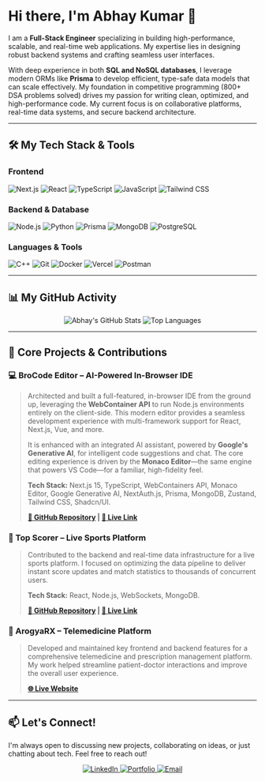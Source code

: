 

# Hi there, I'm Abhay Kumar 👋

I am a **Full-Stack Engineer** specializing in building high-performance, scalable, and real-time web applications. My expertise lies in designing robust backend systems and crafting seamless user interfaces.

With deep experience in both **SQL and NoSQL databases**, I leverage modern ORMs like **Prisma** to develop efficient, type-safe data models that can scale effectively. My foundation in competitive programming (800+ DSA problems solved) drives my passion for writing clean, optimized, and high-performance code. My current focus is on collaborative platforms, real-time data systems, and secure backend architecture.

---

## 🛠️ My Tech Stack & Tools

### Frontend
<p>
  <img src="https://img.shields.io/badge/Next.js-000000?style=for-the-badge&logo=nextdotjs&logoColor=white" alt="Next.js"/>
  <img src="https://img.shields.io/badge/React-20232A?style=for-the-badge&logo=react&logoColor=61DAFB" alt="React"/>
  <img src="https://img.shields.io/badge/TypeScript-3178C6?style=for-the-badge&logo=typescript&logoColor=white" alt="TypeScript"/>
  <img src="https://img.shields.io/badge/JavaScript-F7DF1E?style=for-the-badge&logo=javascript&logoColor=black" alt="JavaScript"/>
  <img src="https://img.shields.io/badge/Tailwind_CSS-38B2AC?style=for-the-badge&logo=tailwind-css&logoColor=white" alt="Tailwind CSS"/>
</p>

### Backend & Database
<p>
  <img src="https://img.shields.io/badge/Node.js-339933?style=for-the-badge&logo=nodedotjs&logoColor=white" alt="Node.js"/>
  <img src="https://img.shields.io/badge/Python-3776AB?style=for-the-badge&logo=python&logoColor=white" alt="Python"/>
  <img src="https://img.shields.io/badge/Prisma-2D3748?style=for-the-badge&logo=prisma&logoColor=white" alt="Prisma"/>
  <img src="https://img.shields.io/badge/MongoDB-47A248?style=for-the-badge&logo=mongodb&logoColor=white" alt="MongoDB"/>
  <img src="https://img.shields.io/badge/PostgreSQL-4169E1?style=for-the-badge&logo=postgresql&logoColor=white" alt="PostgreSQL"/>
</p>

### Languages & Tools
<p>
  <img src="https://img.shields.io/badge/C++-00599C?style=for-the-badge&logo=c%2B%2B&logoColor=white" alt="C++"/>
  <img src="https://img.shields.io/badge/Git-F05032?style=for-the-badge&logo=git&logoColor=white" alt="Git"/>
  <img src="https://img.shields.io/badge/Docker-2496ED?style=for-the-badge&logo=docker&logoColor=white" alt="Docker"/>
  <img src="https://img.shields.io/badge/Vercel-000000?style=for-the-badge&logo=vercel&logoColor=white" alt="Vercel"/>
  <img src="https://img.shields.io/badge/Postman-FF6C37?style=for-the-badge&logo=postman&logoColor=white" alt="Postman"/>
</p>

---

## 📊 My GitHub Activity

<p align="center">
  <img src="https://github-readme-stats.vercel.app/api?username=Abhay2004Kumar&show_icons=true&theme=vision-friendly-dark&hide_border=true&count_private=true" alt="Abhay's GitHub Stats" />
  <img src="https://github-readme-stats.vercel.app/api/top-langs/?username=Abhay2004Kumar&layout=compact&theme=vision-friendly-dark&hide_border=true" alt="Top Languages" />
</p>

---

## 🚀 Core Projects & Contributions

### 💻 BroCode Editor – AI-Powered In-Browser IDE
> Architected and built a full-featured, in-browser IDE from the ground up, leveraging the **WebContainer API** to run Node.js environments entirely on the client-side. This modern editor provides a seamless development experience with multi-framework support for React, Next.js, Vue, and more.
>
> It is enhanced with an integrated AI assistant, powered by **Google's Generative AI**, for intelligent code suggestions and chat. The core editing experience is driven by the **Monaco Editor**—the same engine that powers VS Code—for a familiar, high-fidelity feel.
>
> **Tech Stack:** Next.js 15, TypeScript, WebContainers API, Monaco Editor, Google Generative AI, NextAuth.js, Prisma, MongoDB, Zustand, Tailwind CSS, Shadcn/UI.
>
> **[🔗 GitHub Repository](https://github.com/Abhay2004Kumar/Stable-broCode) | [🔴 Live Link](https://stable-bro-code.vercel.app/)**

### 🏏 Top Scorer – Live Sports Platform
> Contributed to the backend and real-time data infrastructure for a live sports platform. I focused on optimizing the data pipeline to deliver instant score updates and match statistics to thousands of concurrent users.
>
> **Tech Stack:** React, Node.js, WebSockets, MongoDB.
>
> **[🔗 GitHub Repository](https://github.com/Abhay2004Kumar/top_scorer) | [🔴 Live Link](https://top-scorer-ecru.vercel.app/)**

### 💊 ArogyaRX – Telemedicine Platform
> Developed and maintained key frontend and backend features for a comprehensive telemedicine and prescription management platform. My work helped streamline patient-doctor interactions and improve the overall user experience.
>
> **[🌐 Live Website](https://arogyarx.com/)**

---

## 📫 Let's Connect!

I'm always open to discussing new projects, collaborating on ideas, or just chatting about tech. Feel free to reach out!

<div align="center">
  <a href="https://www.linkedin.com/in/abhay-kumar-74b16124a/" target="_blank">
    <img src="https://img.shields.io/badge/LinkedIn-0A66C2?style=for-the-badge&logo=linkedin&logoColor=white" alt="LinkedIn"/>
  </a>
  <a href="https://abhay-kumar-pfolio.netlify.app/" target="_blank">
    <img src="https://img.shields.io/badge/Portfolio-000000?style=for-the-badge&logo=firefox&logoColor=white" alt="Portfolio"/>
  </a>
  <a href="mailto:abhay220504.business@gmail.com">
    <img src="https://img.shields.io/badge/Email-EA4335?style=for-the-badge&logo=gmail&logoColor=white" alt="Email"/>
  </a>
</div>
